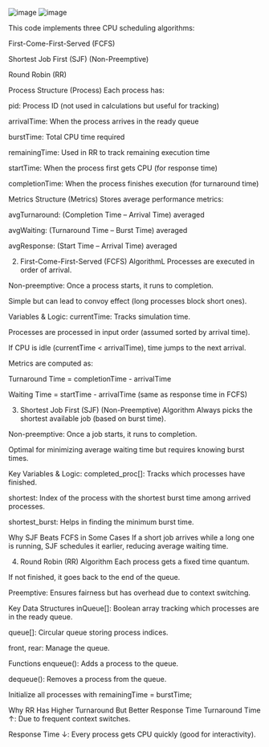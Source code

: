 ![image](https://github.com/user-attachments/assets/97f5b61a-3a43-4ef7-911b-ca03d9a5f9ed)
![image](https://github.com/user-attachments/assets/1dcfea6a-36e9-49f6-bdf0-5a1a47a4e426)


This code implements three CPU scheduling algorithms:

First-Come-First-Served (FCFS)

Shortest Job First (SJF) (Non-Preemptive)

Round Robin (RR)






Process Structure (Process)
Each process has:

pid: Process ID (not used in calculations but useful for tracking)

arrivalTime: When the process arrives in the ready queue

burstTime: Total CPU time required

remainingTime: Used in RR to track remaining execution time

startTime: When the process first gets CPU (for response time)

completionTime: When the process finishes execution (for turnaround time)

Metrics Structure (Metrics)
Stores average performance metrics:

avgTurnaround: (Completion Time – Arrival Time) averaged

avgWaiting: (Turnaround Time – Burst Time) averaged

avgResponse: (Start Time – Arrival Time) averaged

2. First-Come-First-Served (FCFS)
AlgorithmL
Processes are executed in order of arrival.

Non-preemptive: Once a process starts, it runs to completion.

Simple but can lead to convoy effect (long processes block short ones).

Variables & Logic:
currentTime: Tracks simulation time.

Processes are processed in input order (assumed sorted by arrival time).

If CPU is idle (currentTime < arrivalTime), time jumps to the next arrival.

Metrics are computed as:

Turnaround Time = completionTime - arrivalTime

Waiting Time = startTime - arrivalTime (same as response time in FCFS)


3. Shortest Job First (SJF) (Non-Preemptive)
Algorithm
Always picks the shortest available job (based on burst time).

Non-preemptive: Once a job starts, it runs to completion.

Optimal for minimizing average waiting time but requires knowing burst times.

Key Variables & Logic:
completed_proc[]: Tracks which processes have finished.

shortest: Index of the process with the shortest burst time among arrived processes.

shortest_burst: Helps in finding the minimum burst time.


Why SJF Beats FCFS in Some Cases
If a short job arrives while a long one is running, SJF schedules it earlier, reducing average waiting time.

4. Round Robin (RR)
Algorithm
Each process gets a fixed time quantum.

If not finished, it goes back to the end of the queue.

Preemptive: Ensures fairness but has overhead due to context switching.

Key Data Structures
inQueue[]: Boolean array tracking which processes are in the ready queue.

queue[]: Circular queue storing process indices.

front, rear: Manage the queue.

Functions
enqueue(): Adds a process to the queue.

dequeue(): Removes a process from the queue.


Initialize all processes with remainingTime = burstTime;

Why RR Has Higher Turnaround But Better Response Time
Turnaround Time ↑: Due to frequent context switches.

Response Time ↓: Every process gets CPU quickly (good for interactivity).

